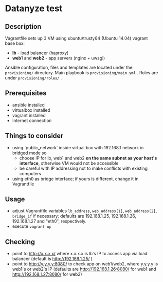 # Datanyze test

## Description
Vagrantfile sets up 3 VM using ubuntu/trusty64 (Ubuntu 14.04) vagrant base box:
* **lb** - load balancer (haproxy)
* **web1** and **web2** - app servers (nginx + uwsgi)

Ansible configuration, files and templates are located under the `provisioning/` directory.
Main playbook is `provisioning/main.yml` .
Roles are under `provisioning/roles/` .

## Prerequisites
* ansible installed
* virtualbox installed
* vagrant installed
* Internet connection

## Things to consider
* using 'public_network' inside virtual box with 192.168.1 network in bridged mode so
  * choose IP for lb, web1 and web2 **on the same subnet as your host's interface**, otherwise VM would not be accessible
  * be careful with IP addressing not to make conflicts with existing computers
* using eth0 as bridge interface; if yours is different, change it in Vagrantfile

## Usage
* adjust Vagrantfile variables `lb_address`, `web_address[1]`, `web_address[2]`, `bridge_if` if necessary; defaults are 192.168.1.25, 192.168.1.26, 192.168.1.27 and "eth0", respectively.
* execute `vagrant up`

## Checking
* point to http://x.x.x.x/ where x.x.x.x is lb's IP to access app via load balancer (default is http://192.168.1.25/ )
* point to http://y.y.y.y:8080/ to check app on web1/web2, where y.y.y.y is web1's or web2's IP (defaults are http://192.168.1.26:8080/ for web1 and http://192.168.1.27:8080/ for web2)
